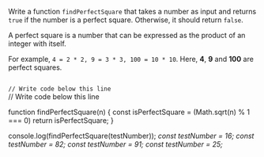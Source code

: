 Write a function `findPerfectSquare` that 
takes a number as input and returns 
`true` if the number is a perfect square. 
Otherwise, it should return `false`.

A perfect square is a number 
that can be expressed as the product 
of an integer with itself. 

For example, 
`4 = 2 * 2, 9 = 3 * 3, 100 = 10 * 10`. Here, 
**4**, **9** and **100** are perfect squares.

<codeblock language="javascript" type="exercise" testMode="multipleInput">
<code>
// Write code below this line
</code>
<solution>
// Write code below this line

function findPerfectSquare(n) {
  const isPerfectSquare = (Math.sqrt(n) % 1 === 0)
  return isPerfectSquare;
}

</solution>
<testcases>
<caller>
console.log(findPerfectSquare(testNumber));
</caller>
<testcase>
<i>
const testNumber = 16;
</i>
</testcase>
<testcase>
<i>
const testNumber = 82;
</i>
</testcase>
<testcase>
<i>
const testNumber = 91;
</i>
</testcase>
<testcase>
<i>
const testNumber = 25;
</i>
</testcase>
</testcases>
</codeblock>
